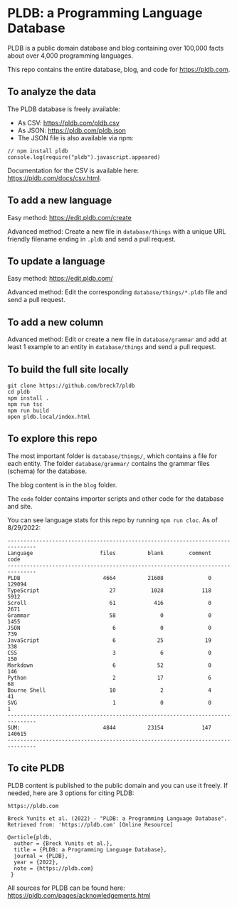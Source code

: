 # PLDB: a Programming Language Database

PLDB is a public domain database and blog containing over 100,000 facts about over 4,000 programming languages.

This repo contains the entire database, blog, and code for https://pldb.com.

## To analyze the data

The PLDB database is freely available:

- As CSV: https://pldb.com/pldb.csv
- As JSON: https://pldb.com/pldb.json
- The JSON file is also available via npm:

```
// npm install pldb
console.log(require("pldb").javascript.appeared)
```

Documentation for the CSV is available here: https://pldb.com/docs/csv.html.

## To add a new language

Easy method: https://edit.pldb.com/create

Advanced method: Create a new file in `database/things` with a unique URL friendly filename ending in `.pldb` and send a pull request.

## To update a language

Easy method: https://edit.pldb.com/

Advanced method: Edit the corresponding `database/things/*.pldb` file and send a pull request.

## To add a new column

Advanced method: Edit or create a new file in `database/grammar` and add at least 1 example to an entity in `database/things` and send a pull request.

## To build the full site locally

```
git clone https://github.com/breck7/pldb
cd pldb
npm install .
npm run tsc
npm run build
open pldb.local/index.html
```

## To explore this repo

The most important folder is `database/things/`, which contains a file for each entity. The folder `database/grammar/` contains the grammar files (schema) for the database.

The blog content is in the `blog` folder.

The `code` folder contains importer scripts and other code for the database and site.

You can see language stats for this repo by running `npm run cloc`. As of 8/29/2022:

```
-------------------------------------------------------------------------------
Language                     files          blank        comment           code
-------------------------------------------------------------------------------
PLDB                          4664          21608              0         129094
TypeScript                      27           1028            118           5912
Scroll                          61            416              0           2671
Grammar                         58              0              0           1455
JSON                             6              0              0            739
JavaScript                       6             25             19            338
CSS                              3              6              0            150
Markdown                         6             52              0            146
Python                           2             17              6             68
Bourne Shell                    10              2              4             41
SVG                              1              0              0              1
-------------------------------------------------------------------------------
SUM:                          4844          23154            147         140615
-------------------------------------------------------------------------------
```

## To cite PLDB

PLDB content is published to the public domain and you can use it freely. If needed, here are 3 options for citing PLDB:

```
https://pldb.com
```

```
Breck Yunits et al. (2022) - "PLDB: a Programming Language Database". Retrieved from: 'https://pldb.com' [Online Resource]
```

```
@article{pldb,
  author = {Breck Yunits et al.},
  title = {PLDB: a Programming Language Database},
  journal = {PLDB},
  year = {2022},
  note = {https://pldb.com}
 }
```

All sources for PLDB can be found here: https://pldb.com/pages/acknowledgements.html
